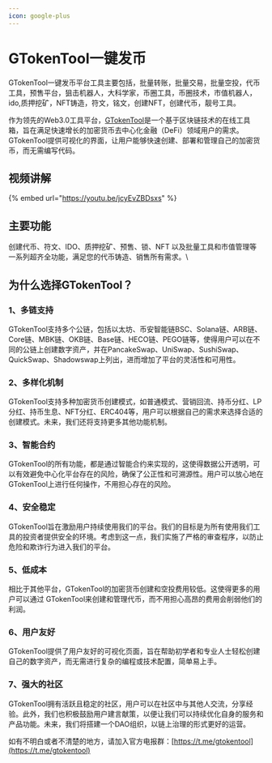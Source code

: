 ```yaml
---
icon: google-plus
---
```


# GTokenTool一键发币

GTokenTool一键发币平台工具主要包括，批量转账，批量交易，批量空投，代币工具，预售平台，狙击机器人，大科学家，币圈工具，币圈技术，市值机器人，ido,质押挖矿，NFT铸造，符文，铭文，创建NFT，创建代币，靓号工具。

作为领先的Web3.0工具平台，[GTokenTool](https://gtokentool.com)是一个基于区块链技术的在线工具箱，旨在满足快速增长的加密货币去中心化金融（DeFi）领域用户的需求。GTokenTool提供可视化的界面，让用户能够快速创建、部署和管理自己的加密货币，而无需编写代码。

## 视频讲解

{% embed url="https://youtu.be/jcyEvZBDsxs" %}

## 主要功能

创建代币、符文、IDO、质押挖矿、预售、锁、NFT 以及批量工具和市值管理等一系列超齐全功能，满足您的代币铸造、销售所有需求。\


## 为什么选择GTokenTool？

### 1、多链支持

GTokenTool支持多个公链，包括以太坊、币安智能链BSC、Solana链、ARB链、Core链、MBK链、OKB链、Base链、HECO链、PEGO链等，使得用户可以在不同的公链上创建数字资产，并在PancakeSwap、UniSwap、SushiSwap、QuickSwap、Shadowswap上列出，进而增加了平台的灵活性和可用性。

### 2、多样化机制

GTokenTool支持多种加密货币创建模式，如普通模式、营销回流、持币分红、LP分红、持币生息、NFT分红、ERC404等，用户可以根据自己的需求来选择合适的创建模式。未来，我们还将支持更多其他功能机制。

### 3、智能合约

GTokenTool的所有功能，都是通过智能合约来实现的，这使得数据公开透明，可以有效避免中心化平台存在的风险，确保了公正性和可溯源性。用户可以放心地在GTokenTool上进行任何操作，不用担心存在的风险。

### 4、安全稳定

GTokenTool旨在激励用户持续使用我们的平台。我们的目标是为所有使用我们工具的投资者提供安全的环境。考虑到这一点，我们实施了严格的审查程序，以防止危险和欺诈行为进入我们的平台。

### 5、低成本

相比于其他平台，GTokenTool的加密货币创建和空投费用较低。这使得更多的用户可以通过              GTokenTool来创建和管理代币，而不用担心高昂的费用会削弱他们的利润。

### 6、用户友好

GTokenTool提供了用户友好的可视化页面，旨在帮助初学者和专业人士轻松创建自己的数字资产，而无需进行复杂的编程或技术配置，简单易上手。

### 7、强大的社区

GTokenTool拥有活跃且稳定的社区，用户可以在社区中与其他人交流，分享经验。此外，我们也积极鼓励用户建言献策，以便让我们可以持续优化自身的服务和产品功能。未来，我们将搭建一个DAO组织，以链上治理的形式更好的运营。

如有不明白或者不清楚的地方，请加入官方电报群：[https://t.me/gtokentool](https://t.me/gtokentool)
